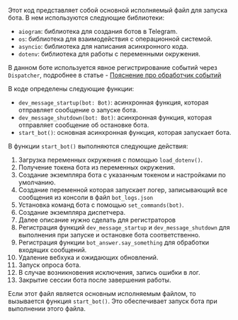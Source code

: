 Этот код представляет собой основной исполняемый файл для запуска бота. В нем используются следующие библиотеки:

- `aiogram`: библиотека для создания ботов в Telegram.
- `os`: библиотека для взаимодействия с операционной системой.
- `asyncio`: библиотека для написания асинхронного кода.
- `dotenv`: библиотека для работы с переменными окружения.

В данном боте используется явное регистрирование событий через `Dispatcher`, подробнее в статье -
[Пояснение про обработчик событий](/Event_Handler)

В коде определены следующие функции:

- `dev_message_startup(bot: Bot)`: асинхронная функция, которая отправляет сообщение о запуске бота.
- `dev_message_shutdown(bot: Bot)`: асинхронная функция, которая отправляет сообщение об остановке бота.
- `start_bot()`: основная асинхронная функция, которая запускает бота.

В функции `start_bot()` выполняются следующие действия:

1. Загрузка переменных окружения с помощью `load_dotenv()`.
2. Получение токена бота из переменных окружения.
3. Создание экземпляра бота с указанным токеном и настройками по умолчанию.
4. Создание переменной которая запускает логер, записывающий все сообщения из консоли в файл `bot_logs.json`
4. Установка команд бота с помощью `set_commands(bot)`.
5. Создание экземпляра диспетчера.
6. Далее описание нужно сделать для регистраторов
6. Регистрация функций `dev_message_startup` и `dev_message_shutdown` для выполнения при запуске и остановке бота соответственно.
7. Регистрация функции `bot_answer.say_something` для обработки входящих сообщений.
8. Удаление вебхука и ожидающих обновлений.
9. Запуск опроса бота.
10. В случае возникновения исключения, запись ошибки в лог.
11. Закрытие сессии бота после завершения работы.

Если этот файл является основным исполняемым файлом, то вызывается функция `start_bot()`. Это обеспечивает запуск бота при выполнении этого файла.